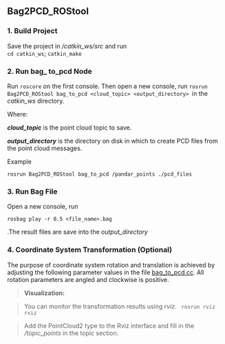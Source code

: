 ## Bag2PCD_ROStool ##

### 1. Build Project ###
Save the project in */catkin_ws/src* and run	
	`cd catkin_ws`; `catkin_make`
### 2. Run bag_ to_pcd Node ###
Run `roscore` on the first console. Then open a new console, run `rosrun Bag2PCD_ROStool bag_to_pcd <cloud_topic> <output_directory> `in the *catkin_ws* directory.

Where: 

***cloud_topic*** is the point cloud topic to save.

***output_directory*** is the directory on disk in which to create PCD files from the point cloud messages.

Example
```
rosrun Bag2PCD_ROStool bag_to_pcd /pandar_points ./pcd_files
```
### 3. Run Bag File ###
Open a new console, run 
```
rosbag play -r 0.5 <file_name>.bag
```
.The result files are save into the *output_directory*

### 4. Coordinate System Transformation (Optional) ###
The purpose of coordinate system rotation and translation is achieved by adjusting the following parameter values in the file [bag_to_pcd.cc](/src/bag_to_pcd.cc). All rotation parameters are angled and clockwise is positive.

> **Visualization:**

> You can monitor the transformation results using *rviz*. ` rosrun rviz rviz`

> Add the PointCloud2 type to the Rviz interface and fill in the */topic_points* in the topic section.
